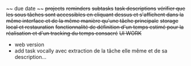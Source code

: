 ~~ due date ~~
~~projects~~
~~reminders~~
~~subtasks~~
~~task descriptions~~
~~vérifier que les sous tâches sont accessibles en cliquant dessus et s'affichent dans la même interface et de la même manière qu'une tâche principale~~
~~storage local et restauration~~
~~fonctionnalité de définition d'un temps estimé pour la réalisation et d'un tracking du temps consacré~~
~~UI WORK~~
- web version
- add task vocally avec extraction de la tâche elle même et de sa description... 